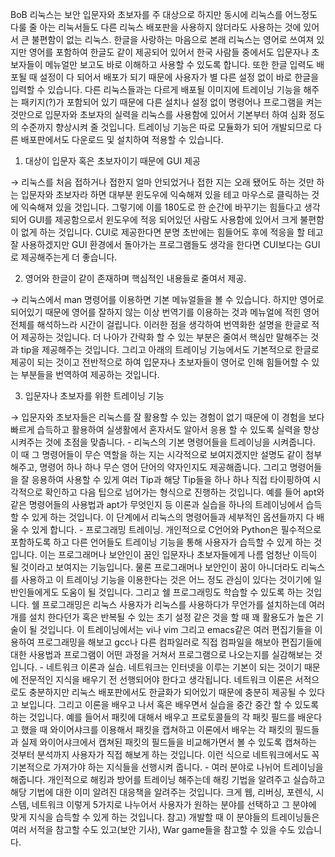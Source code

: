 BoB 리눅스는 보안 입문자와 초보자를 주 대상으로 하지만 동시에 리눅스를 어느정도 다룰 줄 아는 리눅서들도 다른 리눅스 배포판을 사용하지 않더라도 사용하는 것에 있어서 큰 불편함이 없는 리눅스.
한글을 사랑하는 마음으로 본래 리눅스는 영어로 쓰여져 있지만 영어를 포함하여 한글도 같이 제공되어 있어서 한국 사람들 중에서도 입문자나 초보자들이 메뉴얼만 보고도 바로 이해하고 사용할 수 있도록 합니다. 또한 한글 입력도 배포될 때 설정이 다 되어서 배포가 되기 때문에 사용자가 별 다른 설정 없이 바로 한글을 입력할 수 있습니다.
다른 리눅스들과는 다르게 배포될 이미지에 트레이닝 기능을 해주는 패키지(?)가 포함되어 있기 때문에 다른 설치나 설정 없이 명령어나 프로그램을 켜는 것만으로 입문자와 초보자의 실력을 리눅스를 사용함에 있어서 기본부터 하여 심화 정도의 수준까지 향상시켜 줄 것입니다.
트레이닝 기능은 따로 모듈화가 되어 개발되므로 다른 배포판에서도 다운로드 및 설치하여 적용할 수 있습니다.

1. 대상이 입문자 혹은 초보자이기 때문에 GUI 제공

→ 리눅스를 처음 접하거나 접한지 얼마 안되었거나 접한 지는 오래 됐어도 하는 것만 하는 입문자와 초보자라 하면 대부분 윈도우에 익숙해져 있을 테고 마우스로 클릭하는 것에 익숙해져 있을 것입니다.
그렇기에 이를 180도로 한 순간에 바꾸기는 힘들다고 생각되어 GUI를 제공함으로서 윈도우에 적응 되어있던 사람도 사용함에 있어서 크게 불편함이 없게 하는 것입니다. CUI로 제공한다면 분명 초반에는 힘들어도 후에 적응을 할 테고 잘 사용하겠지만 GUI 환경에서 돌아가는 프로그램들도 생각을 한다면 CUI보다는 GUI로 제공해주는게 더 좋습니다.

2. 영어와 한글이 같이 존재하며 핵심적인 내용들로 줄여서 제공.

→ 리눅스에서 man 명령어를 이용하면 기본 메뉴얼들을 볼 수 있습니다. 하지만 영어로 되어있기 때문에 영어를 잘하지 않는 이상 번역기를 이용하는 것과 메뉴얼에 적힌 영어 전체를 해석하느라 시간이 걸립니다. 이러한 점을 생각하여 번역화한 설명을 한글로 적어 제공하는 것입니다. 더 나아가 간략화 할 수 있는 부분은 줄여서 핵심만 말해주는 것과 tip을 제공해주는 것입니다.
그리고 아래의 트레이닝 기능에서도 기본적으로 한글로 제공이 되는 것이고 전반적으로 하여 입문자나 초보자들이 영어로 인해 힘들어할 수 있는 부분들을 번역하여 제공하는 것입니다.

3. 입문자나 초보자를 위한 트레이닝 기능

→ 입문자와 초보자들은 리눅스를 잘 활용할 수 있는 경험이 없기 때문에 이 경험을 보다 빠르게 습득하고 활용하여 실생활에서 혼자서도 알아서 응용 할 수 있도록 실력을 향상 시켜주는 것에 초점을 맞춥니다.
    - 리눅스의 기본 명령어들을 트레이닝을 시켜줍니다.
    이 때 그 명령어들이 무슨 역할을 하는 지는 시각적으로 보여지겠지만 설명도 같이 첨부해주고, 명령어 하나 하나 무슨 영어 단어의 약자인지도 제공해줍니다. 그리고 명령어들을 잘 응용하여 사용할 수 있게 여러 Tip과 해당 Tip들을 하나 하나 직접 타이핑하여 시각적으로 확인하고 다음 팁으로 넘어가는 형식으로 진행하는 것입니다.
    예를 들어 apt와 같은 명령어들의 사용법과 apt가 무엇인지 등 이론과 실습을 하나의 트레이닝에서 습득할 수 있게 하는 것입니다.
    이 단계에서 리눅스의 명령어들과 세부적인 옵션들까지 다 배울 수 있게 합니다.
    - 프로그래밍 트레이닝.
    개인적으로 C언어와 Python은 필수적으로 포함하도록 하고 다른 언어들도 트레이닝 기능을 통해 사용자가 습득할 수 있게 하는 것입니다. 이는 프로그래머나 보안인이 꿈인 입문자나 초보자들에게 나름 엄청난 이득이 될 것이라고 보여지는 기능입니다. 물론 프로그래머나 보안인이 꿈이 아니더라도 리눅스를 사용하고 이 트레이닝 기능을 이용한다는 것은 어느 정도 관심이 있다는 것이기에 일반인들에게도 도움이 될 것입니다.
    그리고 쉘 프로그래밍도 학습할 수 있도록 하는 것입니다. 쉘 프로그래밍은 리눅스 사용자가 리눅스를 사용하다가 무언가를 설치하는데 여러 개를 설치 한다던가 혹은 반복될 수 있는 초기 설정 같은 것을 할 때 꽤 활용도가 높은 기술이 될 것입니다.
    이 트레이닝에서는 vi나 vim 그리고 emacs같은 여러 편집기들을 이용하여 프로그래밍을 해보고 gcc나 다른 컴파일러로 직접 컴파일을 해보아 편집기들에 대한 사용법과 프로그램이 어떤 과정을 거쳐서 프로그램으로 나오는지를 실감해보는 것입니다.
    - 네트워크 이론과 실습.
    네트워크는 인터넷을 이루는 기본이 되는 것이기 때문에 전문적인 지식을 배우기 전 선행되어야 한다고 생각됩니다. 
    네트워크 이론은 서적으로도 충분하지만 리눅스 배포판에서도 한글화가 되어있기 때문에 충분히 제공될 수 있다고 보입니다.
    그리고 이론을 배우고 나서 혹은 배우면서 실습을 중간 중간 할 수 있도록 하는 것입니다. 예를 들어서 패킷에 대해서 배우고 프로토콜들의 각 패킷 필드를 배운다고 했을 때 와이어샤크를 이용해서 패킷을 캡쳐하고 이론에서 배우는 각 패킷의 필드들과 실제 와이어샤크에서 캡쳐된 패킷의 필드들을 비교해가면서 볼 수 있도록 캡쳐하는 것부터 분석까지 사용자가 직접 해보게 하는 것입니다.
    이런 식으로 네트워크에서도 꼭 기본적으로 가져가야 하는 지식들을 선행시켜 줍니다.
    - 여러 분야로 나뉘어 트레이닝을 해줍니다.
    개인적으로 해킹과 방어를 트레이닝 해주는데 해킹 기법을 알려주고 실습하고 해당 기법에 대한 이미 알려진 대응책을 알려주는 것입니다.
    크게 웹, 리버싱, 포렌식, 시스템, 네트워크 이렇게 5가지로 나누어서 사용자가 원하는 분야를 선택하고 그 분야에 맞게 지식을 습득할 수 있게 하는 것입니다.
    참고) 개발할 때 이 분야들의 트레이닝들은 여러 서적을 참고할 수도 있고(보안 기사), War game들을 참고할 수 있을 수도 있습니다.
